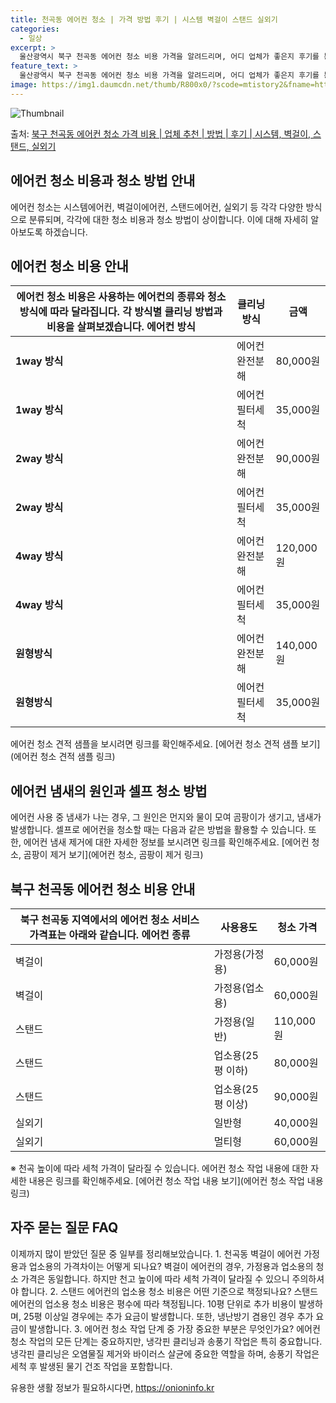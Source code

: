 ```yaml
---
title: 천곡동 에어컨 청소 | 가격 방법 후기 | 시스템 벽걸이 스탠드 실외기
categories:
  - 일상
excerpt: >
  울산광역시 북구 천곡동 에어컨 청소 비용 가격을 알려드리며, 어디 업체가 좋은지 후기를 통해 알아보겠습니다. 현재 글에서는 시스템, 벽걸이, 스탠드, 실외기 각각에 대해 청소 비용이 나와 있으니 참고하시면 되겠습니다. 에어컨 분해 청소 방법 보기 👈 클릭셀프 에어컨 청소 방법 보기👈 클릭북구 천곡동 에어컨 청소 비용시스템에어컨 방식클리닝방식금액1way 방식에어컨 완전분해80,000원1way 방식에어컨 필터세척35,000원2way 방식에어컨 완전분해90,000원2way 방식에어컨 필터세척35,000원4way 방식에어컨 완전분해120,000원4way 방식에어컨 필터세척35,000원원형방식에어컨 완전분해140,000원원형방식에어컨 필터세척35,000원에어컨 청소 견적 샘플 보기 👈 클릭에어컨 냄새의 원인은 무..
feature_text: >
  울산광역시 북구 천곡동 에어컨 청소 비용 가격을 알려드리며, 어디 업체가 좋은지 후기를 통해 알아보겠습니다. 현재 글에서는 시스템, 벽걸이, 스탠드, 실외기 각각에 대해 청소 비용이 나와 있으니 참고하시면 되겠습니다. 에어컨 분해 청소 방법 보기 👈 클릭셀프 에어컨 청소 방법 보기👈 클릭북구 천곡동 에어컨 청소 비용시스템에어컨 방식클리닝방식금액1way 방식에어컨 완전분해80,000원1way 방식에어컨 필터세척35,000원2way 방식에어컨 완전분해90,000원2way 방식에어컨 필터세척35,000원4way 방식에어컨 완전분해120,000원4way 방식에어컨 필터세척35,000원원형방식에어컨 완전분해140,000원원형방식에어컨 필터세척35,000원에어컨 청소 견적 샘플 보기 👈 클릭에어컨 냄새의 원인은 무..
image: https://img1.daumcdn.net/thumb/R800x0/?scode=mtistory2&fname=https%3A%2F%2Fblog.kakaocdn.net%2Fdn%2FMSiSc%2FbtsHwvqHsly%2F76ZlN9QYeHMe1kBTHTDKj0%2Fimg.webp
---
```


![Thumbnail](https://img1.daumcdn.net/thumb/R800x0/?scode=mtistory2&fname=https%3A%2F%2Fblog.kakaocdn.net%2Fdn%2FMSiSc%2FbtsHwvqHsly%2F76ZlN9QYeHMe1kBTHTDKj0%2Fimg.webp)

<p>출처: <a href="https://onioninfo.kr/entry/%EB%B6%81%EA%B5%AC-%EC%B2%9C%EA%B3%A1%EB%8F%99-%EC%97%90%EC%96%B4%EC%BB%A8-%EC%B2%AD%EC%86%8C-%EA%B0%80%EA%B2%A9-%EB%B9%84%EC%9A%A9-%EC%97%85%EC%B2%B4-%EC%B6%94%EC%B2%9C-%EB%B0%A9%EB%B2%95-%ED%9B%84%EA%B8%B0-%EC%8B%9C%EC%8A%A4%ED%85%9C-%EB%B2%BD%EA%B1%B8%EC%9D%B4-%EC%8A%A4%ED%83%A0%EB%93%9C-%EC%8B%A4%EC%99%B8%EA%B8%B0" rel="dofollow">북구 천곡동 에어컨 청소 가격 비용 | 업체 추천 | 방법 | 후기 | 시스템, 벽걸이, 스탠드, 실외기</a> </p>

## 에어컨 청소 비용과 청소 방법 안내



에어컨 청소는 시스템에어컨, 벽걸이에어컨, 스탠드에어컨, 실외기 등 각각 다양한 방식으로 분류되며, 각각에 대한 청소 비용과 청소 방법이
상이합니다. 이에 대해 자세히 알아보도록 하겠습니다.

## **에어컨 청소 비용 안내**

에어컨 청소 비용은 사용하는 에어컨의 종류와 청소 방식에 따라 달라집니다. 각 방식별 클리닝 방법과 비용을 살펴보겠습니다.  **에어컨 방식** | **클리닝 방식** | **금액**  
---|---|---  
**1way 방식** | 에어컨 완전분해 | 80,000원  
**1way 방식** | 에어컨 필터세척 | 35,000원  
**2way 방식** | 에어컨 완전분해 | 90,000원  
**2way 방식** | 에어컨 필터세척 | 35,000원  
**4way 방식** | 에어컨 완전분해 | 120,000원  
**4way 방식** | 에어컨 필터세척 | 35,000원  
**원형방식** | 에어컨 완전분해 | 140,000원  
**원형방식** | 에어컨 필터세척 | 35,000원  
에어컨 청소 견적 샘플을 보시려면 링크를 확인해주세요. [에어컨 청소 견적 샘플 보기](에어컨 청소 견적 샘플 링크)

## **에어컨 냄새의 원인과 셀프 청소 방법**

에어컨 사용 중 냄새가 나는 경우, 그 원인은 먼지와 물이 모여 곰팡이가 생기고, 냄새가 발생합니다. 셀프로 에어컨을 청소할 때는 다음과
같은 방법을 활용할 수 있습니다. 또한, 에어컨 냄새 제거에 대한 자세한 정보를 보시려면 링크를 확인해주세요. [에어컨 청소, 곰팡이 제거
보기](에어컨 청소, 곰팡이 제거 링크)

## **북구 천곡동 에어컨 청소 비용 안내**

북구 천곡동 지역에서의 에어컨 청소 서비스 가격표는 아래와 같습니다.  **에어컨 종류** | **사용용도** | **청소 가격**  
---|---|---  
벽걸이 | 가정용(가정용) | 60,000원  
벽걸이 | 가정용(업소용) | 60,000원  
스탠드 | 가정용(일반) | 110,000원  
스탠드 | 업소용(25평 이하) | 80,000원  
스탠드 | 업소용(25평 이상) | 90,000원  
실외기 | 일반형 | 40,000원  
실외기 | 멀티형 | 60,000원  
※ 천곡 높이에 따라 세척 가격이 달라질 수 있습니다. 에어컨 청소 작업 내용에 대한 자세한 내용은 링크를 확인해주세요. [에어컨 청소 작업
내용 보기](에어컨 청소 작업 내용 링크)

## **자주 묻는 질문 FAQ**

이제까지 많이 받았던 질문 중 일부를 정리해보았습니다. 1\. 천곡동 벽걸이 에어컨 가정용과 업소용의 가격차이는 어떻게 되나요? 벽걸이
에어컨의 경우, 가정용과 업소용의 청소 가격은 동일합니다. 하지만 천고 높이에 따라 세척 가격이 달라질 수 있으니 주의하셔야 합니다. 2\.
스탠드 에어컨의 업소용 청소 비용은 어떤 기준으로 책정되나요? 스탠드 에어컨의 업소용 청소 비용은 평수에 따라 책정됩니다. 10평 단위로
추가 비용이 발생하며, 25평 이상일 경우에는 추가 요금이 발생합니다. 또한, 냉난방기 겸용인 경우 추가 요금이 발생합니다. 3\. 에어컨
청소 작업 단계 중 가장 중요한 부분은 무엇인가요? 에어컨 청소 작업의 모든 단계는 중요하지만, 냉각핀 클리닝과 송풍기 작업은 특히
중요합니다. 냉각핀 클리닝은 오염물질 제거와 바이러스 살균에 중요한 역할을 하며, 송풍기 작업은 세척 후 발생된 물기 건조 작업을
포함합니다.



 

유용한 생활 정보가 필요하시다면, <a href="https://onioninfo.kr" rel="dofollow">https://onioninfo.kr</a>


